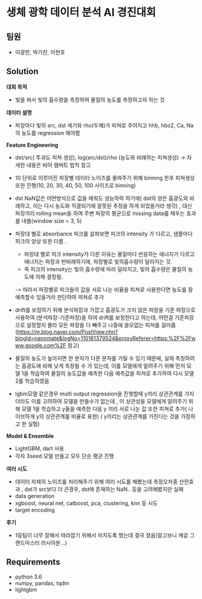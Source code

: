 # 생체 광학 데이터 분석 AI 경진대회

## 팀원
- 이광한, 박기찬, 이현호
## Solution
**대회 목적**
- 빛을 쏴서 빛의 흡수량을 측정하여 물질의 농도를 측정하고자 하는 것

**데이터 설명**
- 파장마다 빛의 src, dst 세기와 rho(두께)가 피쳐로 주어지고 hhb, hbo2, Ca, Na의 농도를 regression 해야함

**Feature Engineering**
- dst/src( 투과도 피쳐 생성), log(src/dst)/rho (농도와 비례하는 피쳐생성) -> 자세한 내용은 비어 램버트 법칙 참고

- 10 단위로 이루어진 파장별 데이터 노이즈를 줄여주기 위해 binning 한후 피쳐생성 또한 진행(10, 20, 30, 40, 50, 100 사이즈로 binning)

- dst NaN값은 어떤방식으로 값을 채워도 성능하락 하기에( dst의 양은 흡광도와 비례하고, 이는 다시 농도와 직결되기에 잘못된 추정을 하게 되었을거라 생각) , 대신 파장끼리 rolling mean을 하여 주변 파장의 평균으로 missing data를 채우는 효과를 내봄(window size = 3, 5)

- 파장대 별로 absorbance 피크를 살펴보면 피크의 intensity 가 다르고, 샘플마다 피크의 양상 또한 다름 .
  - 파장대 별로 피크 intensity가 다른 이유는 물질마다 반응하는 에너지가 다르고 에너지는 파장과 반비례하기에, 파장별로 빛의흡수량이 달라지는 것. 
  - 즉 피크의 intensity는 빛의 흡수량에 따라 달라지고, 빛의 흡수량은 물질의 농도에 의해 결정됨. 
  
  -> 따라서 파장별로 피크들의 값을 서로 나눈 비율을 피쳐로 사용한다면 농도를 잘예측할수 있을거라 판단하여 피쳐로 추가

- drift를 보정하기 위해 분석파장과 가깝고 흡광도가 크지 않은 파장을 기준 파장으로 사용하여 (분석파장-기준파장)을 하여 drift를 보정한다고 하는데, 어떤걸 기준파장으로 설정할지 몰라 모든 파장을 다 빼주고 나중에 쓸모없는 피쳐를 걸러줌
(https://m.blog.naver.com/PostView.nhn?blogId=nanomate&logNo=110161379524&proxyReferer=https:%2F%2Fwww.google.com%2F 참고)

- 물질의 농도가 높아지면 한 분자가 다른 분자를 가릴 수 있기 때문에, 실제 측정하려는 흡광도에 비해 낮게 측정될 수 가 있는데, 이를 모델에게 알려주기 위해 먼저 모델 1을 학습하여 물질의 농도값을 예측한 다음 예측값을 피쳐로 추가하여 다시 모델 2를 학습하였음

- lgbm모델 같은경우 multi output regression을 진행할때 y끼리 상관관계를 가지더라도 이를 고려하여 모델을 만들수가 없는데 , 이 상관성을 모델에게 알려주기 위해 모델 1을 학습하고 y들을 예측한 다음 y 끼리 서로 나눈 값 또한 피쳐로 추가( 나이브하게 y의 상관관계를 비율로 표현) ( y끼리는 상관관계를 가진다는 것을 가정하고 한 실험)

**Model & Ensemble**
- LightGBM, dart 사용
- 각자 3seed 모델 만들고 모두 단순 평균 진행

**여러 시도**
- 데이터 자체의 노이즈를 처리해주기 위해 여러 시도를 해봤는데 측정오차중 산란효과 , dst가 src보다 더 큰경우, dst에 존재하는 NaN.. 등을 고려해봤지만 실패
- data generation
- xgboost, neural net, catboost, pca, clustering, knn 등 시도 
- target encoding

**후기**
- 1등팀이 너무 잘해서 따라잡기 위해서 미치도록 했는데 결국 졌음(알고보니 캐글 그랜드마스터 러시아분...)

## Requirements
- python 3.6
- numpy, pandas, tqdm
- lightgbm
